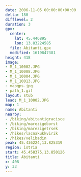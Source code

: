 ```yaml
---
date: 2006-11-05 00:00:00+00:00
delta: 180
difflevel: 2
duration: 3
gpx:
  center:
    lat: 45.446895
    lon: 13.83224585
  file: Abitanti.gpx
  modified: 1619847381
height: 418
image:
- M_1_10002.JPG
- M_1_10008.JPG
- M_1_10004.JPG
- M_1_10013.JPG
- mapgps.jpg
- path_1.gif
layout: stub
lead: M_1_10002.JPG
map: 1
name: Abitanti
nearby:
- /biking/abitantigracisce
- /biking/marezigeborst
- /biking/marezigetrsek
- /hikes/lacnakukkvirik
- /hikes/velibadin
peak: 45.436224,13.825319
region: istria
start: 45.458375,13.850126
title: Abitanti
x: 408
y: 33
---
```

